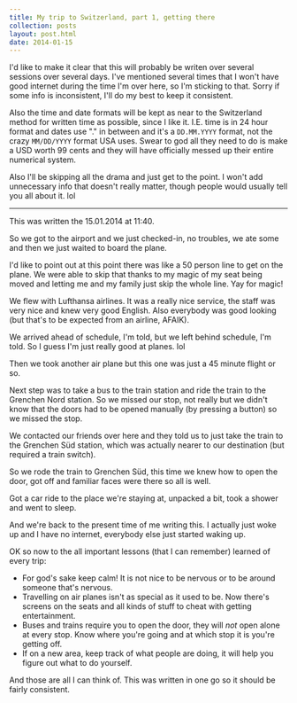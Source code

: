 ```yaml
---
title: My trip to Switzerland, part 1, getting there
collection: posts
layout: post.html
date: 2014-01-15
---
```


I'd like to make it clear that this will probably be writen over several
sessions over several days.  I've mentioned several times that I won't have good
internet during the time I'm over here, so I'm sticking to that.  Sorry if some
info is inconsistent, I'll do my best to keep it consistent.

Also the time and date formats will be kept as near to the Switzerland method
for written time as possible, since I like it.  I.E. time is in 24 hour format
and dates use "." in between and it's a `DD.MM.YYYY` format, not the crazy
`MM/DD/YYYY` format USA uses.  Swear to god all they need to do is make a USD
worth 99 cents and they will have officially messed up their entire numerical
system.

Also I'll be skipping all the drama and just get to the point.  I won't add
unnecessary info that doesn't really matter, though people would usually tell
you all about it.  lol

---

This was written the 15.01.2014 at 11:40.

So we got to the airport and we just checked-in, no troubles, we ate some and
then we just waited to board the plane.

I'd like to point out at this point there was like a 50 person line to get on
the plane.  We were able to skip that thanks to my magic of my seat being moved
and letting me and my family just skip the whole line.  Yay for magic!

We flew with Lufthansa airlines.  It was a really nice service, the staff was
very nice and knew very good English.  Also everybody was good looking (but
that's to be expected from an airline, AFAIK).

We arrived ahead of schedule, I'm told, but we left behind schedule, I'm told.
So I guess I'm just really good at planes.  lol

Then we took another air plane but this one was just a 45 minute flight or so.

Next step was to take a bus to the train station and ride the train to the
Grenchen Nord station.  So we missed our stop, not really but we didn't know
that the doors had to be opened manually (by pressing a button) so we missed the
stop.

We contacted our friends over here and they told us to just take the train to
the Grenchen Süd station, which was actually nearer to our destination (but
required a train switch).

So we rode the train to Grenchen Süd, this time we knew how to open the door,
got off and familiar faces were there so all is well.

Got a car ride to the place we're staying at, unpacked a bit, took a shower and
went to sleep.

And we're back to the present time of me writing this.  I actually just woke up
and I have no internet, everybody else just started waking up.

OK so now to the all important lessons (that I can remember) learned of every
trip:

- For god's sake keep calm!  It is not nice to be nervous or to be around
  someone that's nervous.
- Travelling on air planes isn't as special as it used to be.  Now there's
  screens on the seats and all kinds of stuff to cheat with getting
  entertainment.
- Buses and trains require you to open the door, they will *not* open alone at
  every stop.  Know where you're going and at which stop it is you're getting
  off.
- If on a new area, keep track of what people are doing, it will help you figure
  out what to do yourself.

And those are all I can think of.  This was written in one go so it should be
fairly consistent.
